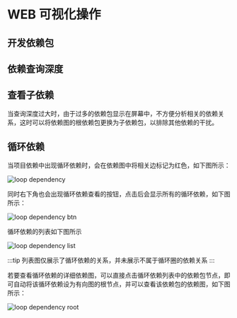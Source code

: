 # WEB 可视化操作

## 开发依赖包

## 依赖查询深度

## 查看子依赖

当查询深度过大时，由于过多的依赖包显示在屏幕中，不方便分析相关的依赖关系，这时可以将依赖图的根依赖包更换为子依赖包，以排除其他依赖的干扰。

## 循环依赖

当项目依赖中出现循环依赖时，会在依赖图中将相关边标记为红色，如下图所示：

![loop dependency](assets/web-loopdependency.png)

同时右下角也会出现循环依赖查看的按钮，点击后会显示所有的循环依赖，如下图所示：

![loop dependency btn](assets/web-loopdependency-btns.png)

循环依赖的列表如下图所示

![loop dependency list](assets/web-loopdependency-list.png)

:::tip
列表图仅展示了循环依赖的关系，并未展示不属于循环圈的依赖关系
:::

若要查看循环依赖的详细依赖图，可以直接点击循环依赖列表中的依赖包节点，即可自动将该循环依赖设为有向图的根节点，并可以查看该依赖包的依赖图，如下图所示：

![loop dependency root](assets/web-loopdependency-root.png)
